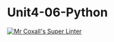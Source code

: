 # Unit4-06-Python
[![Mr Coxall's Super Linter](https://github.com/ICS3U-C-Programming-GustavI/Unit4-06-Python/workflows/Mr%20Coxall's%20Super%20Linter/badge.svg)](https://github.com/ICS3U-C-Programming-GustavI/Unit4-06-Python/actions/)
